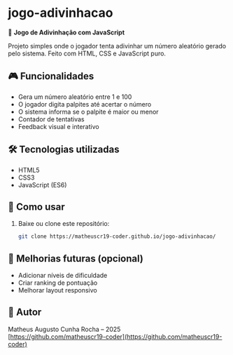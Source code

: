 # jogo-adivinhacao

🎯 **Jogo de Adivinhação com JavaScript**

Projeto simples onde o jogador tenta adivinhar um número aleatório gerado pelo sistema. Feito com HTML, CSS e JavaScript puro.

## 🎮 Funcionalidades

- Gera um número aleatório entre 1 e 100  
- O jogador digita palpites até acertar o número  
- O sistema informa se o palpite é maior ou menor  
- Contador de tentativas  
- Feedback visual e interativo

## 🛠️ Tecnologias utilizadas

- HTML5  
- CSS3  
- JavaScript (ES6)

## 🚀 Como usar

1. Baixe ou clone este repositório:
   ```bash
   git clone https://matheuscr19-coder.github.io/jogo-adivinhacao/
   ```

## 📌 Melhorias futuras (opcional)

- Adicionar níveis de dificuldade  
- Criar ranking de pontuação  
- Melhorar layout responsivo

## 👤 Autor

Matheus Augusto Cunha Rocha – 2025  
[https://github.com/matheuscr19-coder](https://github.com/matheuscr19-coder)
